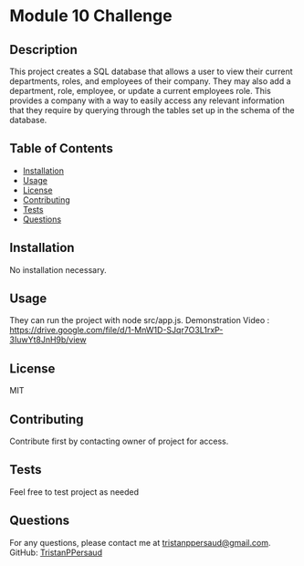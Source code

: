 # Module 10 Challenge

## Description
This project creates a SQL database that allows a user to view their current departments, roles, and employees of their company. They may also add a department, role, employee, or update a current employees role. This provides a company with a way to easily access any relevant information that they require by querying through the tables set up in the schema of the database.

## Table of Contents
- [Installation](#installation)
- [Usage](#usage)
- [License](#license)
- [Contributing](#contributing)
- [Tests](#tests)
- [Questions](#questions)

## Installation
No installation necessary.

## Usage
They can run the project with node src/app.js. Demonstration Video : https://drive.google.com/file/d/1-MnW1D-SJqr7O3L1rxP-3IuwYt8JnH9b/view

## License
MIT

## Contributing
Contribute first by contacting owner of project for access.

## Tests
Feel free to test project as needed

## Questions
For any questions, please contact me at [tristanppersaud@gmail.com](mailto:tristanppersaud@gmail.com).
GitHub: [TristanPPersaud](https://github.com/undefined)
